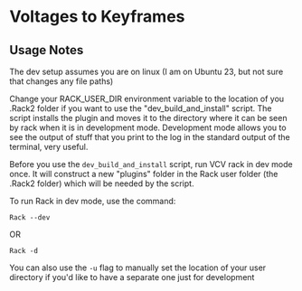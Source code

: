 # Voltages to Keyframes

## Usage Notes
The dev setup assumes you are on linux (I am on Ubuntu 23, but not sure that changes any file paths)

Change your RACK_USER_DIR environment variable to the location of you .Rack2 folder if you want to use the "dev_build_and_install" script.
The script installs the plugin and moves it to the directory where it can be seen by rack when it is in development mode. Development mode allows you to see the output of stuff that you print to the log in the standard output of the terminal, very useful.

Before you use the ```dev_build_and_install``` script, run VCV rack in dev mode once. It will construct a new "plugins" folder in the Rack user folder (the .Rack2 folder) which will be needed by the script.

To run Rack in dev mode, use the command:

```
Rack --dev
```
OR
```
Rack -d
```

You can also use the ```-u``` flag to manually set the location of your user directory if you'd like to have a separate one just for development
